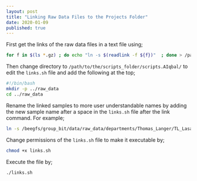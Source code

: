 ```yaml
---
layout: post
title: "Linking Raw Data Files to the Projects Folder"
date: 2020-01-09
published: true
---
```


First get the links of the raw data files in a text file using;

```bash
for f in $(ls *.gz) ; do echo "ln -s $(readlink -f ${f})"  ; done > /path/to/the/scripts_folder/scripts.AIqbal/links.sh
```

Then change directory to `/path/to/the/scripts_folder/scripts.AIqbal/` to edit the `links.sh` file and add the following 
at the top;

```bash
#!/bin/bash
mkdir -p ../raw_data
cd ../raw_data 
```
Rename the linked samples to more user understandable names by adding the new sample name after a space in the `links.sh` file after 
the link command. For example;

```bash
ln -s /beegfs/group_bit/data/raw_data/departments/Thomas_Langer/TL_Lasarzewski_RNAseq/bastet.ccg.uni-koeln.de/downloads/ylasarzewski_LA07/A006200063_115422_S32_L002_R1_001.fastq.gz HeLa_WT_REP1_READ_1.fastq.gz
```

Change permissions of the `links.sh` file to make it executable by;

```bash
chmod +x links.sh
```

Execute the file by;

```bash
./links.sh
```
